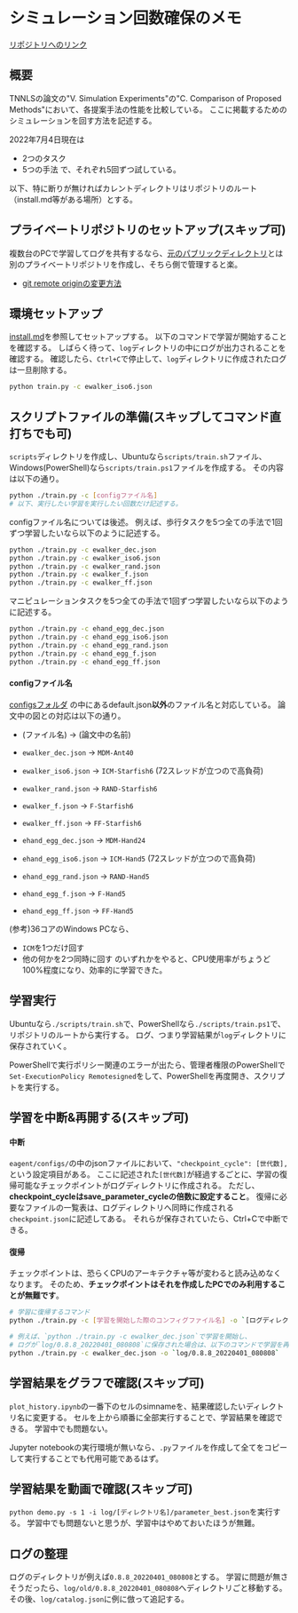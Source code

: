 # シミュレーション回数確保のメモ

[リポジトリへのリンク](https://github.com/r-koike/eagent)

## 概要
TNNLSの論文の"V. Simulation Experiments"の"C. Comparison of Proposed Methods"において、各提案手法の性能を比較している。
ここに掲載するためのシミュレーションを回す方法を記述する。

2022年7月4日現在は
- 2つのタスク
- 5つの手法
で、それぞれ5回ずつ試している。

以下、特に断りが無ければカレントディレクトリはリポジトリのルート（install.md等がある場所）とする。

## プライベートリポジトリのセットアップ(スキップ可)
複数台のPCで学習してログを共有するなら、[元のパブリックディレクトリ](https://github.com/r-koike/eagent)とは別のプライベートリポジトリを作成し、そちら側で管理すると楽。
- [git remote originの変更方法](https://qiita.com/minoringo/items/917e325892733e0d606e)

## 環境セットアップ
[install.md](install.md)を参照してセットアップする。
以下のコマンドで学習が開始することを確認する。
しばらく待って、`log`ディレクトリの中にログが出力されることを確認する。
確認したら、`Ctrl+C`で停止して、`log`ディレクトリに作成されたログは一旦削除する。
```bash
python train.py -c ewalker_iso6.json
```

## スクリプトファイルの準備(スキップしてコマンド直打ちでも可)
`scripts`ディレクトリを作成し、Ubuntuなら`scripts/train.sh`ファイル、Windows(PowerShell)なら`scripts/train.ps1`ファイルを作成する。
その内容は以下の通り。
```bash
python ./train.py -c [configファイル名]
# 以下、実行したい学習を実行したい回数だけ記述する。
```

configファイル名については後述。
例えば、歩行タスクを5つ全ての手法で1回ずつ学習したいなら以下のように記述する。
```bash
python ./train.py -c ewalker_dec.json
python ./train.py -c ewalker_iso6.json
python ./train.py -c ewalker_rand.json
python ./train.py -c ewalker_f.json
python ./train.py -c ewalker_ff.json
```

マニピュレーションタスクを5つ全ての手法で1回ずつ学習したいなら以下のように記述する。
```bash
python ./train.py -c ehand_egg_dec.json
python ./train.py -c ehand_egg_iso6.json
python ./train.py -c ehand_egg_rand.json
python ./train.py -c ehand_egg_f.json
python ./train.py -c ehand_egg_ff.json
```

#### configファイル名
[configsフォルダ](eagent/configs/)
の中にあるdefault.json**以外**のファイル名と対応している。
論文中の図との対応は以下の通り。
- (ファイル名) -> (論文中の名前)
- `ewalker_dec.json` -> `MDM-Ant40`
- `ewalker_iso6.json` -> `ICM-Starfish6` (72スレッドが立つので高負荷)
- `ewalker_rand.json` -> `RAND-Starfish6`
- `ewalker_f.json` -> `F-Starfish6`
- `ewalker_ff.json` -> `FF-Starfish6`

- `ehand_egg_dec.json` -> `MDM-Hand24`
- `ehand_egg_iso6.json` -> `ICM-Hand5` (72スレッドが立つので高負荷)
- `ehand_egg_rand.json` -> `RAND-Hand5`
- `ehand_egg_f.json` -> `F-Hand5`
- `ehand_egg_ff.json` -> `FF-Hand5`

(参考)36コアのWindows PCなら、
- `ICM`を1つだけ回す
- 他の何かを2つ同時に回す
のいずれかをやると、CPU使用率がちょうど100%程度になり、効率的に学習できた。

## 学習実行
Ubuntuなら`./scripts/train.sh`で、PowerShellなら`./scripts/train.ps1`で、リポジトリのルートから実行する。
ログ、つまり学習結果が`log`ディレクトリに保存されていく。

PowerShellで実行ポリシー関連のエラーが出たら、管理者権限のPowerShellで`Set-ExecutionPolicy Remotesigned`をして、PowerShellを再度開き、スクリプトを実行する。

## 学習を中断&再開する(スキップ可)
#### 中断
`eagent/configs/`の中のjsonファイルにおいて、`"checkpoint_cycle": [世代数],`という設定項目がある。
ここに記述された`[世代数]`が経過するごとに、学習の復帰可能なチェックポイントがログディレクトリに作成される。
ただし、**checkpoint_cycleはsave_parameter_cycleの倍数に設定すること**。
復帰に必要なファイルの一覧表は、ログディレクトリへ同時に作成される`checkpoint.json`に記述してある。
それらが保存されていたら、Ctrl+Cで中断できる。

#### 復帰
チェックポイントは、恐らくCPUのアーキテクチャ等が変わると読み込めなくなります。
そのため、**チェックポイントはそれを作成したPCでのみ利用することが無難です**。
```bash
# 学習に復帰するコマンド
python ./train.py -c [学習を開始した際のコンフィグファイル名] -o `[ログディレクトリ名]`

# 例えば、`python ./train.py -c ewalker_dec.json`で学習を開始し、
# ログが`log/0.8.8_20220401_080808`に保存された場合は、以下のコマンドで学習を再開できる。
python ./train.py -c ewalker_dec.json -o `log/0.8.8_20220401_080808`
```

## 学習結果をグラフで確認(スキップ可)
`plot_history.ipynb`の一番下のセルのsimnameを、結果確認したいディレクトリ名に変更する。
セルを上から順番に全部実行することで、学習結果を確認できる。
学習中でも問題ない。

Jupyter notebookの実行環境が無いなら、`.py`ファイルを作成して全てをコピーして実行することでも代用可能であるはず。

## 学習結果を動画で確認(スキップ可)
`python demo.py -s 1 -i log/[ディレクトリ名]/parameter_best.json`を実行する。
学習中でも問題ないと思うが、学習中はやめておいたほうが無難。

## ログの整理
ログのディレクトリが例えば`0.8.8_20220401_080808`とする。
学習に問題が無さそうだったら、`log/old/0.8.8_20220401_080808`へディレクトリごと移動する。
その後、`log/catalog.json`に例に倣って追記する。
